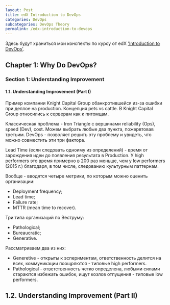 ```yaml
---
layout: Post
title: edX Introduction to DevOps
categories: DevOps
subcategories: DevOps Theory
permalink: /edx-introduction-to-devops
---
```


Здесь будут храниться мои конспекты по курсу от edX ['Introduction to DevOps'](https://courses.edx.org/courses/course-v1:LinuxFoundationX+LFS161x+2T2016/course/).

<!---excerpt-break-->

## Chapter 1: Why Do DevOps?
### Section 1: Understanding Improvement
#### 1.1. Understanding Improvement (Part I)

Пример компании Knight Capital Group обанкротившейся из-за ошибки при деплое на production. Концепция pets vs cattle. В Knight Capital Group относились к серверам как к питомцам.

Классическая проблема - Iron Triangle с вершинами reliability (Ops), speed (Dev), cost. Можем выбрать любые два пункта, пожервтовав третьим. DevOps - позволяет решить эту проблему и увидеть, что можно совместить эти три фактора.

Lead Time (если следовать одноиму из определений) - время от зарождения идеи до появления результата в Production. У high performers это время примерно в 200 раз меньше, чем у low performers (2015 г.) благодаря, в том числе, следованию культурным паттернам.

Вообще - вводятся четыре метрики, по которым можно оценить организации:

* Deployment frequency;
* Lead time;
* Failure rate;
* MTTR (mean time to recover).

Три типа организаций по Веструму:

* Pathological;
* Bureaucratic;
* Generative.

Рассматриваем два из них:

* Generetive - открыты к эспериментам, ответственность делится на всех, коммуникации поощряются - типовые high performers.
* Pathological - ответственность четко определена, любыми силами стараются избежать ошибок, ищут козлов отпущения - типовые low performers.

## 1.2. Understanding Improvement (Part II)
